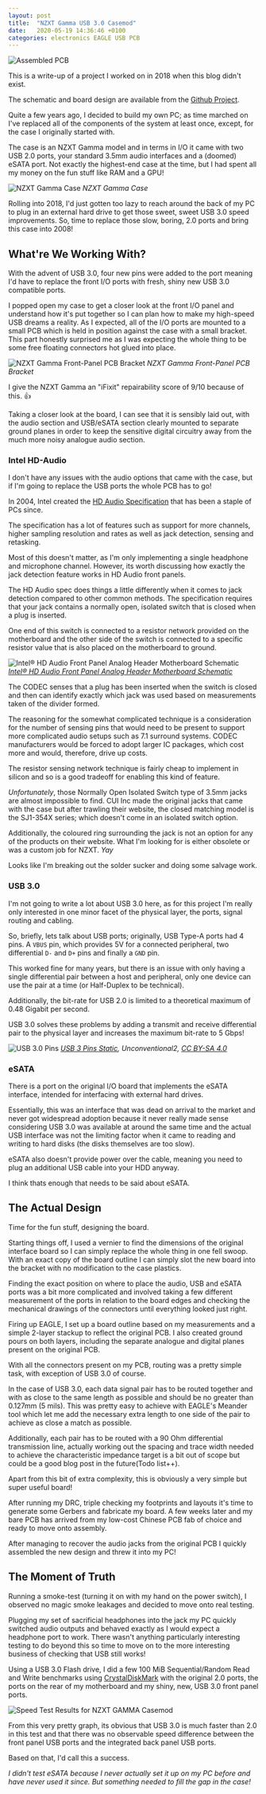 ```yaml
---
layout: post
title:  "NZXT Gamma USB 3.0 Casemod"
date:   2020-05-19 14:36:46 +0100
categories: electronics EAGLE USB PCB
---
```

![Assembled PCB](/assets/gamma_casemod/raw_and_assembled_board.jpg)

This is a write-up of a project I worked on in 2018 when this blog didn't exist.

The schematic and board design are available from the [Github Project](
https://github.com/bartlettD/nzxt-gamma-usb3).

Quite a few years ago, I decided to build my own PC; as time marched on I've 
replaced all of the components of the system at least once, except, for the case
I originally started with.

The case is an NZXT Gamma model and in terms in I/O it came with two USB 2.0 
ports, your standard 3.5mm audio interfaces and a (doomed) eSATA port. Not 
exactly the highest-end case at the time, but I had spent all my money on the 
fun stuff like RAM and a GPU!

![NZXT Gamma Case](/assets/gamma_casemod/gamma_case.jpg)
*NZXT Gamma Case*

Rolling into 2018, I'd just gotten too lazy to reach around the back of my PC to
plug in an external hard drive to get those sweet, sweet USB 3.0 speed 
improvements. So, time to replace those slow, boring, 2.0 ports and bring this 
 case into 2008!

## What're We Working With?

With the advent of USB 3.0, four new pins were added to the port meaning I'd 
have to replace the front I/O ports with fresh, shiny new USB 3.0 compatible 
ports.

I popped open my case to get a closer look at the front I/O panel and understand 
how it's put together so I can plan how to make my high-speed USB dreams a 
reality. As I expected, all of the I/O ports are mounted to a small PCB which is 
held in position against the case with a small bracket. This part honestly 
surprised me as I was expecting the whole thing to be some free 
floating connectors hot glued into place.

![NZXT Gamma Front-Panel PCB Bracket](/assets/gamma_casemod/pcb_bracket.jpg)
*NZXT Gamma Front-Panel PCB Bracket*

I give the NZXT Gamma an "iFixit" repairability score of 9/10 because of this. 👍

Taking a closer look at the board, I can see that it is sensibly laid out, with 
the audio section and USB/eSATA section clearly mounted to separate ground 
planes in order to keep the sensitive digital circuitry away from the much more 
noisy analogue audio section.

### Intel HD-Audio

I don't have any issues with the audio options that came with the case, but if 
I'm going to replace the USB ports the whole PCB has to go!

In 2004, Intel created the [HD Audio Specification](
https://en.wikipedia.org/wiki/Intel_High_Definition_Audio) that has been a 
staple of PCs since.

The specification has a lot of features such as support for more channels, 
higher sampling resolution and rates as well as jack detection, sensing and 
retasking.

Most of this doesn't matter, as I'm only implementing a single headphone and 
microphone channel. However, its worth discussing how exactly the jack 
detection feature works in HD Audio front panels.

The HD Audio spec does things a little differently when it comes to jack 
detection compared to other common methods. The specification requires that 
your jack contains a normally open, isolated switch that is closed when a plug 
is inserted.

One end of this switch is connected to a resistor network provided on the 
motherboard and the other side of the switch is connected to a specific 
resistor value that is also placed on the motherboard to ground.

![Intel® HD Audio Front Panel Analog Header Motherboard Schematic](/assets/gamma_casemod/Intel_Jack_Detect.png)
[*Intel® HD Audio Front Panel Analog Header Motherboard Schematic*](http://www.formfactors.org/developer%5Cspecs%5CA2928604.pdf)

The CODEC senses that a plug has been inserted when the switch is closed and 
then can identify exactly which jack was used based on measurements taken of the
divider formed.

The reasoning for the somewhat complicated technique is a consideration for the
number of sensing pins that would need to be present to support more complicated
audio setups such as 7.1 surround systems. CODEC manufacturers would be forced 
to adopt larger IC packages, which cost more and would, therefore, drive up 
costs.

The resistor sensing network technique is fairly cheap to implement in silicon 
and so is a good tradeoff for enabling this kind of feature.

*Unfortunately*, those Normally Open Isolated Switch type of 3.5mm jacks are 
almost impossible to find. CUI Inc made the original jacks that came with the 
case but after trawling their website, the closed matching model is the SJ1-354X
series; which doesn't come in an isolated switch option.

Additionally, the coloured ring surrounding the jack is not an option for any of
the products on their website. What I'm looking for is either obsolete or was a 
custom job for NZXT. *Yay*

Looks like I'm breaking out the solder sucker and doing some salvage work.

### USB 3.0

I'm not going to write a lot about USB 3.0 here, as for this project I'm really
only interested in one minor facet of the physical layer, the ports, signal
routing and cabling.

So, briefly, lets talk about USB ports; originally, USB Type-A ports had 4 pins.
A `VBUS` pin, which provides 5V for a connected peripheral, two differential `D-`
and `D+` pins and finally a `GND` pin.

This worked fine for many years, but there is an issue with only having a single
differential pair between a host and peripheral, only one device can use the pair
at a time (or Half-Duplex to be technical).

Additionally, the bit-rate for USB 2.0 is limited to a theoretical maximum of
0.48 Gigabit per second.

USB 3.0 solves these problems by adding a transmit and receive differential pair
to the physical layer and increases the maximum bit-rate to 5 Gbps!

![USB 3.0 Pins](/assets/gamma_casemod/USB_3_Pins.jpg)
*[USB 3 Pins Static](https://commons.wikimedia.org/wiki/File:USB_3_Pins_static.jpg), Unconventional2, [CC BY-SA 4.0](https://creativecommons.org/licenses/by-sa/4.0/legalcode)*

### eSATA

There is a port on the original I/O board that implements the eSATA interface,
intended for interfacing with external hard drives.

Essentially, this was an interface that was dead on arrival to the market and
never got widespread adoption because it never really made sense considering
USB 3.0 was available at around the same time and the actual USB interface was
not the limiting factor when it came to reading and writing to hard disks (the
disks themselves are too slow).

eSATA also doesn't provide power over the cable, meaning you need to plug an
additional USB cable into your HDD anyway.

I think thats enough that needs to be said about eSATA.

## The Actual Design

Time for the fun stuff, designing the board.

Starting things off, I used a vernier to find the dimensions of the original 
interface board so I can simply replace the whole thing in one fell swoop. With
an exact copy of the board outline I can simply slot the new board into the
bracket with no modification to the case plastics.

Finding the exact position on where to place the audio, USB and eSATA ports was 
a bit more complicated and involved taking a few different measurement of the 
ports in relation to the board edges and checking the mechanical drawings of the
connectors until everything looked just right.

Firing up EAGLE, I set up a board outline based on my measurements and a simple 
2-layer stackup to reflect the original PCB. I also created ground pours on both
layers, including the separate analogue and digital planes present on the original
PCB.

With all the connectors present on my PCB, routing was a pretty simple task,
with exception of USB 3.0 of course.

In the case of USB 3.0, each data signal pair has to be routed together and 
with as close to the same length as possible and should be no greater than 0.127mm (5 mils).
This was pretty easy to achieve with EAGLE's Meander tool which let me add the 
necessary extra length to one side of the pair to achieve as close a match as possible.

Additionally, each pair has to be routed with a 90 Ohm differential transmission
line, actually working out the spacing and trace width needed to achieve the 
characteristic impedance target is a bit out of scope but could be a good blog 
post in the future(Todo list++).

Apart from this bit of extra complexity, this is obviously a very simple but
super useful board!

After running my DRC, triple checking my footprints and layouts it's time to 
generate some Gerbers and fabricate my board. A few weeks later and my bare PCB 
has arrived from my low-cost Chinese PCB fab of choice and ready to move onto 
assembly.

After managing to recover the audio jacks from the original PCB I quickly 
assembled the new design and threw it into my PC!

## The Moment of Truth

Running a smoke-test (turning it on with my hand on the power switch), I observed 
no magic smoke leakages and decided to move onto real testing.

Plugging my set of sacrificial headphones into the jack my PC quickly switched 
audio outputs and behaved exactly as I would expect a headphone port to work. 
There wasn't anything particularly interesting testing to do beyond this so 
time to move on to the more interesting business of checking that USB still 
works!

Using a USB 3.0 Flash drive, I did a few 100 MiB Sequential/Random Read and 
Write benchmarks using [CrystalDiskMark](
https://crystalmark.info/en/software/crystaldiskmark/) with the original 2.0 
ports, the ports on the rear of my motherboard and my shiny, new, USB 3.0 front
panel ports.

![Speed Test Results for NZXT GAMMA Casemod](https://docs.google.com/spreadsheets/d/e/2PACX-1vSBOdGg8w3AoiV5e519aPuTeUsXt7cbHnaG9BHveeQes3GPDt3eObu8IhEk3lxy2IHo7Q17O4EWyLWU/pubchart?oid=1971193007&format=image)

From this very pretty graph, its obvious that USB 3.0 is much faster than 2.0 
in this test and that there was no observable speed difference between the front
panel USB ports and the integrated back panel USB ports.

Based on that, I'd call this a success.

*I didn't test eSATA because I never actually set it up on my PC before and have
never used it since. But something needed to fill the gap in the case!*


